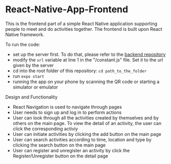 # React-Native-App-Frontend
This is the frontend part of a simple React Native application supporting people to meet and do activities together.
The frontend is built upon React Native framework.

To run the code:
- set up the server first. To do that, please refer to the [backend repository][1]
- modify the `url` variable at line 1 in the "/constant.js" file. Set it to the url given by the server
- cd into the root folder of this repository: `cd path_to_the_folder`
- run `expo start`
- running the app on your phone by scanning the QR code or starting a simulator or emulator

Design and Functionality
- React Navigation is used to navigate through pages
- User needs to sign up and log in to perform actions
- User can look through all the activities created by themselves and by others on the main page. To view the detail of an activity, the user can click the corresponding activiy
- User can initiate activities by clicking the add button on the main page
- User can search activities according to time, location and type by clicking the search button on the main page
- User can register and unregister an activity by click the Register/Unregister button on the detail page

[1]:https://github.com/xyang1127/React-Native-App-Backend
